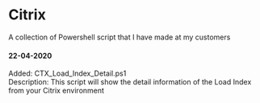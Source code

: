 # Citrix
A collection of Powershell script that I have made at my customers

#### 22-04-2020
Added: CTX_Load_Index_Detail.ps1 <br>
Description: This script will show the detail information of the Load Index from your Citrix environment
